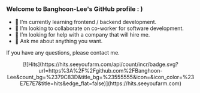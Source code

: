 ### Welcome to Banghoon-Lee's GitHub profile : )

- 🌱 I’m currently learning frontend / backend development.
- 👯 I’m looking to collaborate on co-worker for software development.
- 🤔 I’m looking for help with a company that will hire me.
- 💬 Ask me about anything you want.

If you have any questions, please contact me.

<div align=center>
[![Hits](https://hits.seeyoufarm.com/api/count/incr/badge.svg?url=https%3A%2F%2Fgithub.com%2FBanghoon-Lee&count_bg=%2379C83D&title_bg=%23555555&icon=&icon_color=%23E7E7E7&title=hits&edge_flat=false)](https://hits.seeyoufarm.com)
</div>
